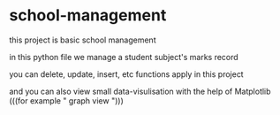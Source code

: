 # school-management


this project is basic school management 

in this python file we manage a student subject's marks record 

you can delete, update, insert, etc functions apply in this project

and you can also view small data-visulisation  with the help of Matplotlib  (((for example " graph view ")))

